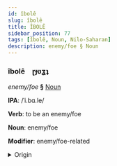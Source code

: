 ```yaml
---
id: îbolê
slug: îbolê
title: ÎBOLÊ
sidebar_position: 77
tags: [îbolê, Noun, Nilo-Saharan]
description: enemy/foe § Noun
---
```


### îbolê&emsp;<span kind="abugida">ɽɟʋʓʇ</span>

*enemy/foe* **§** [Noun](../../tags/Noun)

**IPA**: /ˈi.bɑ.le/

**Verb**: to be an enemy/foe

**Noun**: enemy/foe

**Modifier**: enemy/foe-related

<details>
    <summary>Origin</summary>
    Zarma ibare /'i.ba.re/<br/>
    <em>Nilo-Saharan Language Family</em>
</details>